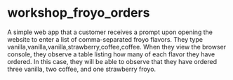 # workshop_froyo_orders
A simple web app that a customer receives a prompt upon opening the website to enter a list of comma-separated froyo flavors. 
They type vanilla,vanilla,vanilla,strawberry,coffee,coffee. 
When they view the browser console, they observe a table listing how many of each flavor they have ordered. 
In this case, they will be able to observe that they have ordered three vanilla, two coffee, and one strawberry froyo.
